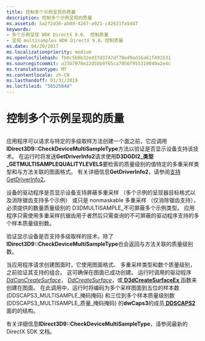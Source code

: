 ```yaml
---
title: 控制多个示例呈现的质量
description: 控制多个示例呈现的质量
ms.assetid: 5a2f2d36-ab0d-4267-a921-c42621fa5d47
keywords:
- 多个示例呈现 WDK DirectX 9.0、 控制质量
- 呈现 multisamples WDK DirectX 9.0，控制质量
ms.date: 04/20/2017
ms.localizationpriority: medium
ms.openlocfilehash: fb0c5b0b32ed37d3747df78ed9ad16a61f491531
ms.sourcegitcommit: a33b7978e22d5bb9f65ca7056f955319049a2e4c
ms.translationtype: MT
ms.contentlocale: zh-CN
ms.lasthandoff: 01/31/2019
ms.locfileid: "56525048"
---
```

# <a name="controlling-quality-of-multiple-sample-rendering"></a>控制多个示例呈现的质量


## <span id="ddk_controlling_quality_of_multiple_sample_rendering_gg"></span><span id="DDK_CONTROLLING_QUALITY_OF_MULTIPLE_SAMPLE_RENDERING_GG"></span>


应用程序可以请求与特定的多级取样方法创建一个面之前，它应调用**IDirect3D9::CheckDeviceMultiSampleType**方法以验证是否显示设备支持该技术。 在运行时将发送**GetDriverInfo2**请求使用**D3DGDI2\_类型\_GETMULTISAMPLEQUALITYLEVELS**要检索的质量级别的值特定的多重采样类型和与方法关联的图面格式。 有关详细信息**GetDriverInfo2**，请参阅[支持 GetDriverInfo2](supporting-getdriverinfo2.md)。

设备的驱动程序是否显示设备支持屏蔽多重采样 （多个示例的呈现器目标格式以及消除锯齿支持多个示例） 或只是 nonmaskable 多重采样 （仅消除锯齿支持），必须提供的数量质量级别的 D3DMULTISAMPLE\_不可屏蔽多个示例类型。 应用程序只需使用多重采样抗锯齿用于者然后只需查询的不可屏蔽的驱动程序支持的多个样本质量级别数。

验证显示设备是否支持多级取样的技术，除了**IDirect3D9::CheckDeviceMultiSampleType**也会返回与方法关联的质量级别数。

当应用程序请求创建图面时，它使用图面格式、 多重采样类型和数个质量级别，之前验证其支持的组合。 这可确保在图面已成功创建。 运行时调用的驱动程序[ *DdCanCreateSurface*](https://msdn.microsoft.com/library/windows/hardware/ff549213)， [ *DdCreateSurface*](https://msdn.microsoft.com/library/windows/hardware/ff549263)，或[ **D3dCreateSurfaceEx** ](https://msdn.microsoft.com/library/windows/hardware/ff542840)函数来创建在图面。 在此调用中，运行时将编码为多个采样图面到五位的样本数 (DDSCAPS3\_MULTISAMPLE\_掩码掩码) 和三位到多个样本质量级别数 (DDSCAPS3\_MULTISAMPLE\_质量\_掩码掩码) 的**dwCaps3**的成员[ **DDSCAPS2** ](https://msdn.microsoft.com/library/windows/hardware/ff550292)面的的结构。

有关详细信息**IDirect3D9::CheckDeviceMultiSampleType**，请参阅最新的 DirectX SDK 文档。

 

 





